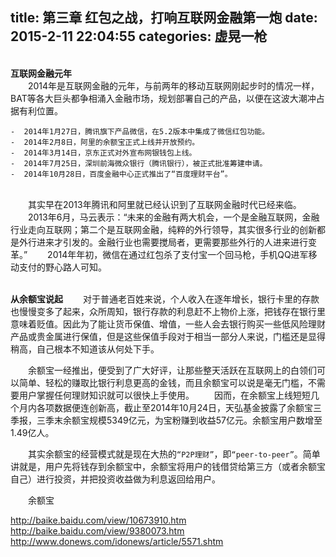 title: 第三章 红包之战，打响互联网金融第一炮
date: 2015-2-11 22:04:55
categories: 虚晃一枪
---

<br>**互联网金融元年**
<br>　　2014年是互联网金融的元年，与前两年的移动互联网刚起步时的情况一样，BAT等各大巨头都争相涌入金融市场，规划部署自己的产品，以便在这波大潮冲占据有利位置。

	-  2014年1月27日，腾讯旗下产品微信，在5.2版本中集成了微信红包功能。
	-  2014年2月8日，阿里的余额宝正式上线并开放预约。
	-  2014年3月14日，京东正式对外宣布网银钱包上线。
	-  2014年7月25日，深圳前海微众银行（腾讯银行），被正式批准筹建申请。
	-  2014年10月28日，百度金融中心正式推出了“百度理财平台”。

<br>　　其实早在2013年腾讯和阿里就已经认识到了互联网金融时代已经来临。
　　2013年6月，马云表示：“未来的金融有两大机会，一个是金融互联网，金融行业走向互联网；第二个是互联网金融，纯粹的外行领导，其实很多行业的创新都是外行进来才引发的。金融行业也需要搅局者，更需要那些外行的人进来进行变革。”
　　2014年年初，微信在通过红包杀了支付宝一个回马枪，手机QQ进军移动支付的野心路人可知。

<br>**从余额宝说起**
　　对于普通老百姓来说，个人收入在逐年增长，银行卡里的存款也慢慢变多了起来，众所周知，银行存款的利息赶不上物价上涨，把钱存在银行里意味着贬值。因此为了能让货币保值、增值，一些人会去银行购买一些低风险理财产品或贵金属进行保值，但是这些保值手段对于相当一部分人来说，门槛还是显得稍高，自己根本不知道该从何处下手。

　　余额宝一经推出，便受到了广大好评，让那些整天活跃在互联网上的白领们可以简单、轻松的赚取比银行利息更高的金钱，而且余额宝可以说是毫无门槛，不需要用户掌握任何理财知识就可以很快上手使用。
　　因而，在余额宝上线短短几个月内各项数据便连创新高，截止至2014年10月24日，天弘基金披露了余额宝三季报，三季末余额宝规模5349亿元，为宝粉赚到收益57亿元。余额宝用户数增至1.49亿人。

　　其实余额宝的经营模式就是现在大热的`“P2P理财”`，即`“peer-to-peer”`。简单讲就是，用户先将钱存到余额宝中，余额宝将用户的钱借贷给第三方（或者余额宝自己）进行投资，并把投资收益做为利息返回给用户。

　　余额宝

http://baike.baidu.com/view/10673910.htm
http://baike.baidu.com/view/9380073.htm
http://www.donews.com/idonews/article/5571.shtm

<br><br>